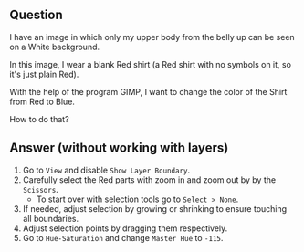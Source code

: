 ## Question

I have an image in which only my upper body from the belly up can be seen on a White background.

In this image, I wear a blank Red shirt (a Red shirt with no symbols on it, so it's just plain Red).

With the help of the program GIMP, I want to change the color of the Shirt from Red to Blue.

How to do that?

## Answer (without working with layers)

1. Go to `View` and disable `Show Layer Boundary`.
2. Carefully select the Red parts with zoom in and zoom out by by the `Scissors`.
	* To start over with selection tools go to `Select > None`.
3. If needed, adjust selection by growing or shrinking to ensure touching all boundaries.
4. Adjust selection points by dragging them respectively.
5. Go to `Hue-Saturation` and change `Master Hue` to `-115`.
